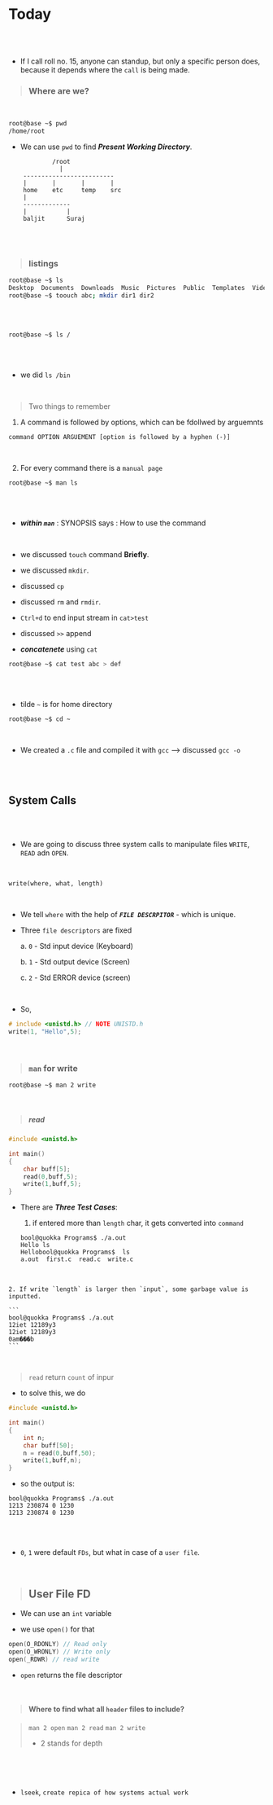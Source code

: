 # Today

<br>
<br>

- If I call roll no. 15, anyone can standup, but only a specific person does, because it depends where the `call` is being made.

> ### Where are we?

<br>


```bash
root@base ~$ pwd
/home/root
```

- We can use `pwd` to find ___Present Working Directory___.


```
            /root
              |
    -------------------------
    |       |       |       |
    home    etc     temp    src
    |
    -------------
    |           |
    baljit      Suraj

```

<br>
<br>

> ### listings

```bash
root@base ~$ ls
Desktop  Documents  Downloads  Music  Pictures  Public  Templates  Videos
root@base ~$ toouch abc; mkdir dir1 dir2
```

<br>
<br>

```bash
root@base ~$ ls /
```

<br>
<br>

- we did `ls /bin`

<br>

> Two things to remember

1. A command is followed by options, which can be fdollwed by arguemnts

```
command OPTION ARGUEMENT [option is followed by a hyphen (-)]
```

<br>

2. For every command there is a `manual page`

```bash
root@base ~$ man ls
```

<br>
<br>

- ___within `man`___ : SYNOPSIS says : How to use the command

<br>

- we discussed `touch` command __Briefly__. 

- we discussed `mkdir`.

- discussed `cp`

- discussed `rm` and `rmdir`.

- `Ctrl+d` to end input stream in `cat>test`

- discussed `>>` append


- ___concatenete___ using `cat`

```bash
root@base ~$ cat test abc > def
```

<br>
<br>

- tilde `~` is for home directory

```bash
root@base ~$ cd ~
```

<br>

- We created a `.c` file and compiled it with `gcc` --> discussed `gcc -o` 

<br>
<br>

## System Calls

<br>
<br>

- We are going to discuss three system calls to manipulate files `WRITE`, `READ` adn `OPEN`.

<br>

```OS
write(where, what, length)
```

<br>

- We tell `where` with the help  of ___`FILE DESCRPITOR`___ - which is unique.

- Three `file descriptors` are fixed
    
    a. `0` - Std input device (Keyboard)

    b. `1` - Std output device (Screen)

    c. `2` - Std ERROR device (screen)


<br>

- So, 

```C
# include <unistd.h> // NOTE UNISTD.h
write(1, "Hello",5);
```

<br>

> ### `man` for write

```bash
root@base ~$ man 2 write
```

<br>

> ##### read

```C
#include <unistd.h>

int main()
{
    char buff[5];
    read(0,buff,5);
    write(1,buff,5);
}
```

- There are ___Three Test Cases___:

    1. if entered more than `length` char, it gets converted into `command`

    ```
    bool@quokka Programs$ ./a.out 
    Hello ls
    Hellobool@quokka Programs$  ls
    a.out  first.c  read.c  write.c
    ```

<br>

    2. If write `length` is larger then `input`, some garbage value is inputted.
    
    ```
    bool@quokka Programs$ ./a.out 
    12iet 12189y3 
    12iet 12189y3 
    0am���b
    ```

<br>

> `read` return `count` of inpur

- to solve this, we do

```C
#include <unistd.h>

int main()
{
    int n;
    char buff[50];
    n = read(0,buff,50);
    write(1,buff,n);
}
```

- so the output is:

```
bool@quokka Programs$ ./a.out 
1213 230874 0 1230
1213 230874 0 1230
```

<br>
<br>

- `0`, `1` were default `FDs`, but what in case of a `user file`.

<br>

> ## User File FD

- We can use an `int` variable

-  we use `open()` for that

```C
open(O_RDONLY) // Read only
open(O_WRONLY) // Write only
open(_RDWR) // read write
```


- `open` returns the file descriptor

<br>

> #### Where to find what all `header` files to include?

>`man 2 open` `man 2 read` `man 2 write`
>
> - 2 stands for depth 

<br>

<br>
<br>

- `lseek`, `create repica of how systems actual work`
